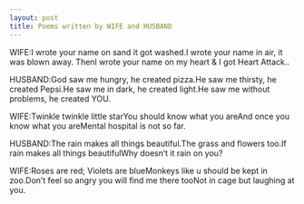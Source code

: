 ```yaml
---
layout: post
title: Poems written by WIFE and HUSBAND
---
```




WIFE:I wrote your name on sand it got washed.I wrote your name in air, it was blown away. ThenI wrote your name on my heart & I got Heart Attack..

HUSBAND:God saw me hungry, he created pizza.He saw me thirsty, he created Pepsi.He saw me in dark, he created light.He saw me without problems, he created YOU.

WIFE:Twinkle twinkle little starYou should know what you areAnd once you know what you areMental hospital is not so far.

HUSBAND:The rain makes all things beautiful.The grass and flowers too.If rain makes all things beautifulWhy doesn’t it rain on you?

WIFE:Roses are red; Violets are blueMonkeys like u should be kept in zoo.Don’t feel so angry you will find me there tooNot in cage but laughing at you.
